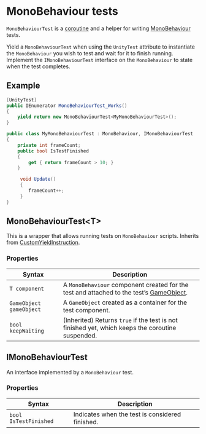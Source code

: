 # MonoBehaviour tests

`MonoBehaviourTest` is a [coroutine](https://docs.unity3d.com/ScriptReference/Coroutine.html) and a helper for writing [MonoBehaviour](https://docs.unity3d.com/ScriptReference/MonoBehaviour.html) tests. 

Yield a `MonoBehaviourTest` when using the `UnityTest` attribute to instantiate the `MonoBehaviour` you wish to test and wait for it to finish running. Implement the `IMonoBehaviourTest` interface on the `MonoBehaviour` to state when the test completes.

## Example

```c#
[UnityTest]
public IEnumerator MonoBehaviourTest_Works()
{
    yield return new MonoBehaviourTest<MyMonoBehaviourTest>();
}

public class MyMonoBehaviourTest : MonoBehaviour, IMonoBehaviourTest
{
    private int frameCount;
    public bool IsTestFinished
    {
        get { return frameCount > 10; }
    }

     void Update()
     {
        frameCount++;
     }
}
```

## MonoBehaviourTest&lt;T&gt;

This is a wrapper that allows running tests on `MonoBehaviour` scripts. Inherits from [CustomYieldInstruction](https://docs.unity3d.com/ScriptReference/CustomYieldInstruction.html).

### Properties

| Syntax                  | Description                                                  |
| ----------------------- | ------------------------------------------------------------ |
| `T component`           | A `MonoBehaviour` component created for the test and attached to the test’s [GameObject](https://docs.unity3d.com/ScriptReference/GameObject.html). |
| `GameObject gameObject` | A `GameObject` created as a container for the test component. |
| `bool keepWaiting`      | (Inherited) Returns `true` if the test is not finished yet, which keeps the coroutine suspended. |

## IMonoBehaviourTest

An interface implemented by a `MonoBehaviour` test.

### Properties

| Syntax                | Description                                     |
| --------------------- | ----------------------------------------------- |
| `bool IsTestFinished` | Indicates when the test is considered finished. |